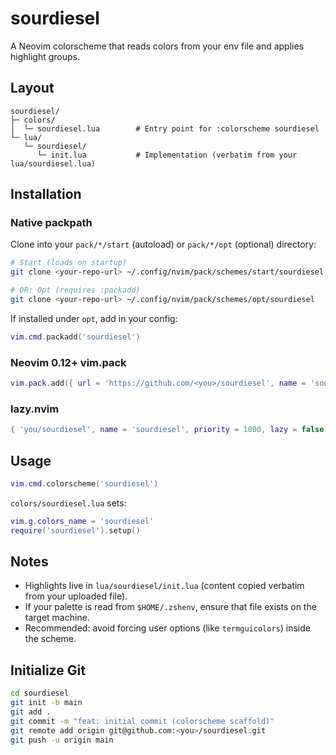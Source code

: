 # sourdiesel

A Neovim colorscheme that reads colors from your env file and applies highlight groups.

## Layout
```
sourdiesel/
├─ colors/
│  └─ sourdiesel.lua        # Entry point for :colorscheme sourdiesel
└─ lua/
   └─ sourdiesel/
      └─ init.lua           # Implementation (verbatim from your lua/sourdiesel.lua)
```

## Installation

### Native packpath
Clone into your `pack/*/start` (autoload) or `pack/*/opt` (optional) directory:

```sh
# Start (loads on startup)
git clone <your-repo-url> ~/.config/nvim/pack/schemes/start/sourdiesel

# OR: Opt (requires :packadd)
git clone <your-repo-url> ~/.config/nvim/pack/schemes/opt/sourdiesel
```

If installed under `opt`, add in your config:
```lua
vim.cmd.packadd('sourdiesel')
```

### Neovim 0.12+ vim.pack
```lua
vim.pack.add({ url = 'https://github.com/<you>/sourdiesel', name = 'sourdiesel' })
```

### lazy.nvim
```lua
{ 'you/sourdiesel', name = 'sourdiesel', priority = 1000, lazy = false }
```

## Usage
```lua
vim.cmd.colorscheme('sourdiesel')
```

`colors/sourdiesel.lua` sets:
```lua
vim.g.colors_name = 'sourdiesel'
require('sourdiesel').setup()
```

## Notes
- Highlights live in `lua/sourdiesel/init.lua` (content copied verbatim from your uploaded file).
- If your palette is read from `$HOME/.zshenv`, ensure that file exists on the target machine.
- Recommended: avoid forcing user options (like `termguicolors`) inside the scheme.

## Initialize Git
```sh
cd sourdiesel
git init -b main
git add .
git commit -m "feat: initial commit (colorscheme scaffold)"
git remote add origin git@github.com:<you>/sourdiesel.git
git push -u origin main
```
